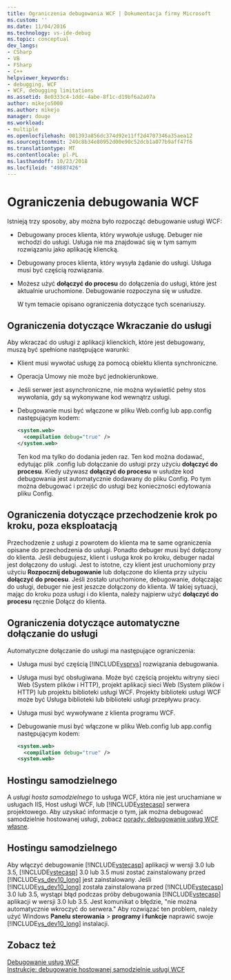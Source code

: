 ```yaml
---
title: Ograniczenia debugowania WCF | Dokumentacja firmy Microsoft
ms.custom: ''
ms.date: 11/04/2016
ms.technology: vs-ide-debug
ms.topic: conceptual
dev_langs:
- CSharp
- VB
- FSharp
- C++
helpviewer_keywords:
- debugging, WCF
- WCF, debugging limitations
ms.assetid: 8e0333c4-1ddc-4abe-8f1c-d19bf6a2a07a
author: mikejo5000
ms.author: mikejo
manager: douge
ms.workload:
- multiple
ms.openlocfilehash: 001393a856dc374d92e11ff2d4707346a35aea12
ms.sourcegitcommit: 240c8b34e80952d00e90c52dcb1a077b9aff47f6
ms.translationtype: MT
ms.contentlocale: pl-PL
ms.lasthandoff: 10/23/2018
ms.locfileid: "49887426"
---
```

# <a name="limitations-on-wcf-debugging"></a>Ograniczenia debugowania WCF
Istnieją trzy sposoby, aby można było rozpocząć debugowanie usługi WCF:  
  
- Debugowany proces klienta, który wywołuje usługę. Debuger nie wchodzi do usługi. Usługa nie ma znajdować się w tym samym rozwiązaniu jako aplikację kliencką.  
  
- Debugowany proces klienta, który wysyła żądanie do usługi. Usługa musi być częścią rozwiązania.  
  
- Możesz użyć **dołączyć do procesu** do dołączenia do usługi, które jest aktualnie uruchomione. Debugowanie rozpoczyna się w usłudze.  
  
  W tym temacie opisano ograniczenia dotyczące tych scenariuszy.  
  
## <a name="limitations-on-stepping-into-a-service"></a>Ograniczenia dotyczące Wkraczanie do usługi  
 Aby wkraczać do usługi z aplikacji klienckich, które jest debugowany, muszą być spełnione następujące warunki:  
  
-   Klient musi wywołać usługę za pomocą obiektu klienta synchroniczne.  
  
-   Operacja Umowy nie może być jednokierunkowe.  
  
-   Jeśli serwer jest asynchroniczne, nie można wyświetlić pełny stos wywołania, gdy są wykonywane kod wewnątrz usługi.  
  
-   Debugowanie musi być włączone w pliku Web.config lub app.config następującym kodem:  
  
    ```xml
    <system.web>  
      <compilation debug="true" />  
    </system.web>  
    ```  
  
     Ten kod ma tylko do dodania jeden raz. Ten kod można dodawać, edytując plik .config lub dołączanie do usługi przy użyciu **dołączyć do procesu**. Kiedy używasz **dołączyć do procesu** w usłudze kod debugowania jest automatycznie dodawany do pliku Config. Po tym można debugować i przejść do usługi bez konieczności edytowania pliku Config.  
  
## <a name="limitations-on-stepping-out-of-a-service"></a>Ograniczenia dotyczące przechodzenie krok po kroku, poza eksploatacją  
 Przechodzenie z usługi z powrotem do klienta ma te same ograniczenia opisane do przechodzenia do usługi. Ponadto debuger musi być dołączony do klienta. Jeśli debugujesz, klient i usługa krok po kroku, debuger nadal jest dołączony do usługi. Jest to istotne, czy klient jest uruchomiony przy użyciu **Rozpocznij debugowanie** lub dołączone do klienta przy użyciu **dołączyć do procesu**. Jeśli zostało uruchomione, debugowanie, dołączając do usługi, debuger nie jest jeszcze dołączony do klienta. W takiej sytuacji, mając do kroku poza usługi i do klienta, należy najpierw użyć **dołączyć do procesu** ręcznie Dołącz do klienta.  
  
## <a name="limitations-on-automatic-attach-to-a-service"></a>Ograniczenia dotyczące automatyczne dołączanie do usługi  
 Automatyczne dołączanie do usługi ma następujące ograniczenia:  
  
- Usługa musi być częścią [!INCLUDE[vsprvs](../code-quality/includes/vsprvs_md.md)] rozwiązania debugowania.  
  
- Usługa musi być obsługiwana. Może być częścią projektu witryny sieci Web (System plików i HTTP), projekt aplikacji sieci Web (System plików i HTTP) lub projektu biblioteki usługi WCF. Projekty biblioteki usługi WCF może być Usługa biblioteki lub biblioteki usługi przepływu pracy.  
  
- Usługa musi być wywoływane z klienta programu WCF.  
  
- Debugowanie musi być włączone w pliku Web.config lub app.config następującym kodem:  
  
  ```xml
  <system.web>  
    <compilation debug="true" />  
  <system.web>  
  ```  
  
## <a name="self-hosting"></a>Hostingu samodzielnego  
 A *usługi hosta samodzielnego* to usługa WCF, która nie jest uruchamiane w usługach IIS, Host usługi WCF, lub [!INCLUDE[vstecasp](../code-quality/includes/vstecasp_md.md)] serwera projektowego. Aby uzyskać informacje o tym, jak można debugować samodzielnie hostowanej usługi, zobacz [porady: debugowanie usług WCF własne](../debugger/how-to-debug-a-self-hosted-wcf-service.md).  
  
## <a name="self-hosting"></a>Hostingu samodzielnego  
 Aby włączyć debugowanie [!INCLUDE[vstecasp](../code-quality/includes/vstecasp_md.md)] aplikacji w wersji 3.0 lub 3.5, [!INCLUDE[vstecasp](../code-quality/includes/vstecasp_md.md)] 3.0 lub 3.5 musi zostać zainstalowany przed [!INCLUDE[vs_dev10_long](../code-quality/includes/vs_dev10_long_md.md)] jest zainstalowany. Jeśli [!INCLUDE[vs_dev10_long](../code-quality/includes/vs_dev10_long_md.md)] została zainstalowana przed [!INCLUDE[vstecasp](../code-quality/includes/vstecasp_md.md)] 3.0 lub 3.5, wystąpi błąd podczas próby debugowania [!INCLUDE[vstecasp](../code-quality/includes/vstecasp_md.md)] aplikacji w wersji 3.0 lub 3.5. Jest komunikat o błędzie, "nie można automatycznie wkroczyć do serwera." Aby rozwiązać ten problem, należy użyć Windows **Panelu sterowania** > **programy i funkcje** naprawić swoje [!INCLUDE[vs_dev10_long](../code-quality/includes/vs_dev10_long_md.md)] instalacji.  
  
## <a name="see-also"></a>Zobacz też  
 [Debugowanie usług WCF](../debugger/debugging-wcf-services.md)   
 [Instrukcje: debugowanie hostowanej samodzielnie usługi WCF](../debugger/how-to-debug-a-self-hosted-wcf-service.md)
